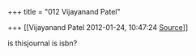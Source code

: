 +++
title = "012 Vijayanand Patel"

+++
[[Vijayanand Patel	2012-01-24, 10:47:24 [Source](https://groups.google.com/g/bvparishat/c/2_n0Z8QqFkQ)]]



is thisjournal is isbn?

